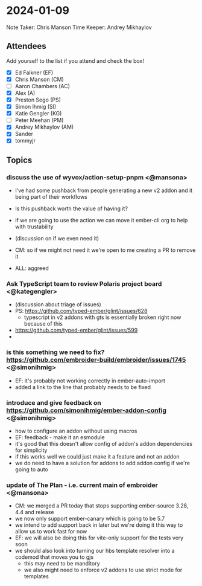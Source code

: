 # 2024-01-09

Note Taker: Chris Manson
Time Keeper: Andrey Mikhaylov

## Attendees

Add yourself to the list if you attend and check the box!

- [x] Ed Falkner (EF)
- [x] Chris Manson (CM)
- [ ] Aaron Chambers (AC)
- [x] Alex (A)
- [x] Preston Sego (PS)
- [x] Simon Ihmig (SI)
- [x] Katie Gengler (KG)
- [ ] Peter Meehan (PM)
- [x] Andrey Mikhaylov (AM)
- [x] Sander
- [x] tommyjr

## Topics

<!-- If you would like to add a topic to the agenda please add a suggestion to the PR using the following format: -->
<!-- ### Your topic (INITIALS, expected duration in minutes) -->

### discuss the use of wyvox/action-setup-pnpm <@mansona>

- I’ve had some pushback from people generating a new v2 addon and it being part of their workflows
- Is this pushback worth the value of having it?

- if we are going to use the action we can move it ember-cli org to help with trustability
- (discussion on if we even need it)
- CM: so if we might not need it we're open to me creating a PR to remove it
- ALL: aggreed  

### Ask TypeScript team to review Polaris project board <@kategengler> 

- (discussion about triage of issues)
- PS: https://github.com/typed-ember/glint/issues/628
  - typescript in v2 addons with gts is essentially broken right now because of this
- https://github.com/typed-ember/glint/issues/599
- 

### is this something we need to fix? https://github.com/embroider-build/embroider/issues/1745 <@simonihmig>

- EF: it's probably not working correctly in ember-auto-import
- added a link to the line that probably needs to be fixed

### introduce and give feedback on https://github.com/simonihmig/ember-addon-config <@simonihmig>

- how to configure an addon without using macros
- EF: feedback - make it an esmodule
- it's good that this doesn't allow config of addon's addon dependencies for simplicity
- if this works well we could just make it a feature and not an addon
- we do need to have a solution for addons to add addon config if we're going to auto 

### update of The Plan - i.e. current main of embroider <@mansona>

- CM: we merged a PR today that stops supporting ember-source 3.28, 4.4 and release
- we now only support ember-canary which is going to be 5.7
- we intend to add support back in later but we're doing it this way to allow us to work fast for now
- EF: we will also be doing this for vite-only support for the tests very soon
- we should also look into turning our hbs template resolver into a codemod that moves you to gjs
  - this may need to be manditory
  - we also might need to enforce v2 addons to use strict mode for templates

